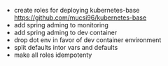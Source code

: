 - create roles for deploying kubernetes-base https://github.com/mucsi96/kubernetes-base
- add spring adming to monitoring
- add spring adming to dev container
- drop dot env in favor of dev container environment
- split defaults intor vars and defaults
- make all roles idempotenty
